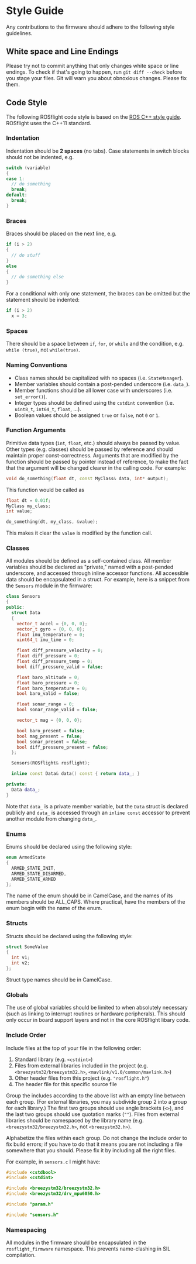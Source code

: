 # Style Guide

Any contributions to the firmware should adhere to the following style guidelines.

## White space and Line Endings

Please try not to commit anything that only changes white space or line endings. To check if that's going to happen, run `git diff --check` before you stage your files. Git will warn you about obnoxious changes. Please fix them.

## Code Style
The following ROSflight code style is based on the [ROS C++ style guide](http://wiki.ros.org/CppStyleGuide).
ROSflight uses the C++11 standard.

### Indentation

Indentation should be **2 spaces** (no tabs). Case statements in switch blocks should not be indented, e.g.

``` C++
switch (variable)
{
case 1:
  // do something
  break;
default:
  break;
}
```
### Braces

Braces should be placed on the next line, e.g.

``` C++
if (i > 2)
{
  // do stuff
}
else
{
  // do something else
}
```

For a conditional with only one statement, the braces can be omitted but the statement should be indented:

``` C++
if (i > 2)
  x = 3;
```

### Spaces

There should be a space between `if`, `for`, or `while` and the condition, e.g. `while (true)`, not `while(true)`.

### Naming Conventions

* Class names should be capitalized with no spaces (i.e. `StateManager`).
* Member variables should contain a post-pended underscore (i.e. `data_`).
* Member functions should be all lower case with underscores (i.e. `set_error()`).
* Integer types should be defined using the `cstdint` convention (i.e. `uint8_t`, `int64_t`, `float`, ...).
* Boolean values should be assigned `true` or `false`, not `0` or `1`.

### Function Arguments
Primitive data types (`int`, `float`, etc.) should always be passed by value. Other types (e.g. classes) should be passed by reference and should maintain proper const-correctness. Arguments that are modified by the function should be passed by pointer instead of reference, to make the fact that the argument will be changed clearer in the calling code. For example:

``` C++
void do_something(float dt, const MyClass& data, int* output);
```

This function would be called as

``` C++
float dt = 0.01f;
MyClass my_class;
int value;

do_something(dt, my_class, &value);
```

This makes it clear the `value` is modified by the function call.

### Classes

All modules should be defined as a self-contained class. All member variables should be declared as "private," named with a post-pended underscore, and accessed through inline accessor functions. All accessible data should be encapsulated in a struct. For example, here is a snippet from the `Sensors` module in the firmware:

``` C++
class Sensors
{
public:
  struct Data
  {
    vector_t accel = {0, 0, 0};
    vector_t gyro = {0, 0, 0};
    float imu_temperature = 0;
    uint64_t imu_time = 0;

    float diff_pressure_velocity = 0;
    float diff_pressure = 0;
    float diff_pressure_temp = 0;
    bool diff_pressure_valid = false;

    float baro_altitude = 0;
    float baro_pressure = 0;
    float baro_temperature = 0;
    bool baro_valid = false;

    float sonar_range = 0;
    bool sonar_range_valid = false;

    vector_t mag = {0, 0, 0};

    bool baro_present = false;
    bool mag_present = false;
    bool sonar_present = false;
    bool diff_pressure_present = false;
  };

  Sensors(ROSflight& rosflight);

  inline const Data& data() const { return data_; }

private:
  Data data_;
}
```

Note that `data_` is a private member variable, but the `Data` struct is declared publicly and `data_` is accessed through an `inline const` accessor to prevent another module from changing `data_`.

### Enums

Enums should be declared using the following style:
``` C++
enum ArmedState
{
  ARMED_STATE_INIT,
  ARMED_STATE_DISARMED,
  ARMED_STATE_ARMED
};
```

The name of the enum should be in CamelCase, and the names of its members should be ALL_CAPS. Where practical, have the members of the enum begin with the name of the enum.

### Structs

Structs should be declared using the following style:
``` C++
struct SomeValue
{
  int v1;
  int v2;
};
```
Struct type names should be in CamelCase.

### Globals

The use of global variables should be limited to when absolutely necessary (such as linking to interrupt routines or hardware peripherals). This should only occur in board support layers and not in the core ROSflight libary code.

### Include Order

Include files at the top of your file in the following order:

1. Standard library (e.g. `<cstdint>`)
1. Files from external libraries included in the project (e.g. `<breezystm32/breezystm32.h>`, `<mavlink/v1.0/common/mavlink.h>`)
1. Other header files from this project (e.g. `"rosflight.h"`)
1. The header file for this specific source file

Group the includes according to the above list with an empty line between each group. (For external libraries, you may subdivide group 2 into a group for each library.) The first two groups should use angle brackets (`<>`), and the last two groups should use quotation marks (`""`). Files from external libraries should be namespaced by the library name (e.g. `<breezystm32/breezystm32.h>`, not `<breezystm32.h>`).

Alphabetize the files within each group. Do not change the include order to fix build errors; if you have to do that it means you are not including a file somewhere that you should. Please fix it by including all the right files.

For example, in `sensors.c` I might have:
``` C++
#include <cstdbool>
#include <cstdint>

#include <breezystm32/breezystm32.h>
#include <breezystm32/drv_mpu6050.h>

#include "param.h"

#include "sensors.h"
```

### Namespacing

All modules in the firmware should be encapsulated in the `rosflight_firmware` namespace. This prevents name-clashing in SIL compilation.
